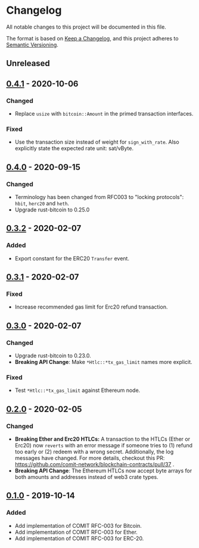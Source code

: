 # Changelog
All notable changes to this project will be documented in this file.

The format is based on [Keep a Changelog](https://keepachangelog.com/en/1.0.0/),
and this project adheres to [Semantic Versioning](https://semver.org/spec/v2.0.0.html).

## Unreleased

## [0.4.1] - 2020-10-06

### Changed
- Replace `usize` with `bitcoin::Amount` in the primed transaction interfaces.

### Fixed
- Use the transaction size instead of weight for `sign_with_rate`. 
Also explicitly state the expected rate unit: sat/vByte.

## [0.4.0] - 2020-09-15

### Changed
- Terminology has been changed from RFC003 to "locking protocols": `hbit`, `herc20` and `heth`.
- Upgrade rust-bitcoin to 0.25.0

## [0.3.2] - 2020-02-07

### Added
- Export constant for the ERC20 `Transfer` event.

## [0.3.1] - 2020-02-07

### Fixed
- Increase recommended gas limit for Erc20 refund transaction.

## [0.3.0] - 2020-02-07

### Changed
- Upgrade rust-bitcoin to 0.23.0.
- **Breaking API Change**: Make `*Htlc::*tx_gas_limit` names more explicit.

### Fixed
- Test `*Htlc::*tx_gas_limit` against Ethereum node.

## [0.2.0] - 2020-02-05

### Changed
- **Breaking Ether and Erc20 HTLCs:** A transaction to the HTLCs (Ether or Erc20) now `reverts` with an error message if someone tries to (1) refund too early or (2) redeem with a wrong secret. Additionally, the log messages have changed. For more details, checkout this PR: https://github.com/comit-network/blockchain-contracts/pull/37 .
- **Breaking API Change**: The Ethereum HTLCs now accept byte arrays for both amounts and addresses instead of web3 crate types.

## [0.1.0] - 2019-10-14
### Added
- Add implementation of COMIT RFC-003 for Bitcoin.
- Add implementation of COMIT RFC-003 for Ether.
- Add implementation of COMIT RFC-003 for ERC-20.

[Unreleased]: https://github.com/coblox/blockchain-contracts/compare/0.4.1...HEAD
[0.4.1]: https://github.com/coblox/blockchain-contracts/compare/0.4.0...0.4.1
[0.4.0]: https://github.com/coblox/blockchain-contracts/compare/0.3.2...0.4.0
[0.3.2]: https://github.com/coblox/blockchain-contracts/compare/0.3.1...0.3.2
[0.3.1]: https://github.com/coblox/blockchain-contracts/compare/0.3.0...0.3.1
[0.3.0]: https://github.com/coblox/blockchain-contracts/compare/0.2.0...0.3.0
[0.2.0]: https://github.com/coblox/blockchain-contracts/compare/0.1.0...0.2.0
[0.1.0]: https://github.com/coblox/blockchain-contracts/compare/ab341e430ca514576ac9ca553a35ba339f293cc3...0.1.0
